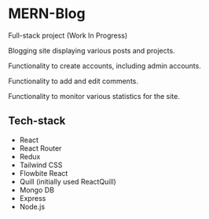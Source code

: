 # MERN-Blog

Full-stack project (Work In Progress)

Blogging site displaying various posts and projects.

Functionality to create accounts, including admin accounts.

Functionality to add and edit comments.

Functionality to monitor various statistics for the site.

## Tech-stack

- React
- React Router
- Redux
- Tailwind CSS
- Flowbite React
- Quill (initially used ReactQuill)
- Mongo DB
- Express
- Node.js
